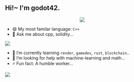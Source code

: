 
<h2> Hi!~ I'm godot42.</h2>

<div align="center">
 <div>
    <img   src="https://komarev.com/ghpvc/?username=godotc"></img>
 </div>
</div>


<!-- - 🔭 I’m currently working on `GameDev` and `Blockchian`...
- 👯 I’m looking to collaborate on `gamedev` or `backend`... 


- 📫 How to reach me:... -->

- 😄 My most familar language: `C++` 
- 💬 Ask me about cpp, solidity...
 <div>
   <img   src="https://github-readme-stats.vercel.app/api/top-langs/?username=godotc&layout=compact"></img>
 </div>
 

- 🌱 I’m currently learning `render`, `gamedev`, `rust`, `blockchain`..
- 🤔 I’m looking for help with machine-learning and math...
- ⚡ Fun fact: A humble worker...


 <div>
    <img   src="https://github-readme-stats.vercel.app/api?username=godotc&show_icons=true&theme=tokyonight"></img>
 </div>








